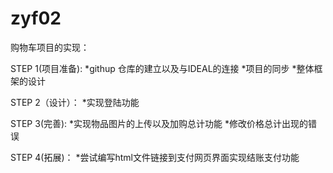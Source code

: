 # zyf02
购物车项目的实现：

STEP 1(项目准备):
*githup 仓库的建立以及与IDEAL的连接 
*项目的同步 
*整体框架的设计


STEP 2（设计）：
*实现登陆功能 


STEP 3(完善): 
*实现物品图片的上传以及加购总计功能
*修改价格总计出现的错误

STEP 4(拓展)：
*尝试编写html文件链接到支付网页界面实现结账支付功能
